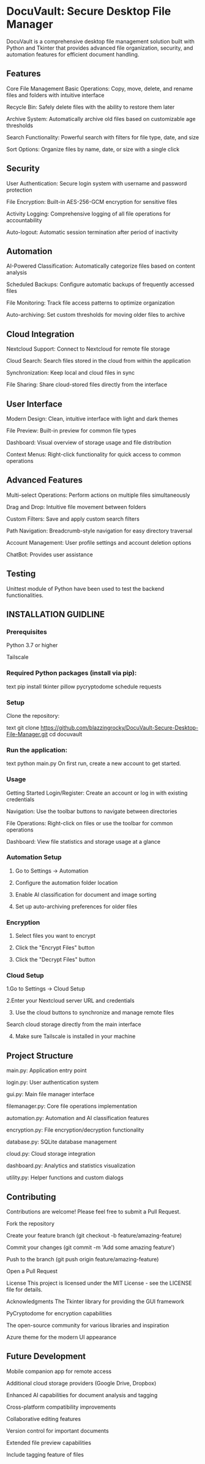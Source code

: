 # DocuVault: Secure Desktop File Manager
DocuVault is a comprehensive desktop file management solution built with Python and Tkinter that provides advanced file organization, security, and automation features for efficient document handling.
## Features
Core File Management
Basic Operations: Copy, move, delete, and rename files and folders with intuitive interface

Recycle Bin: Safely delete files with the ability to restore them later

Archive System: Automatically archive old files based on customizable age thresholds

Search Functionality: Powerful search with filters for file type, date, and size

Sort Options: Organize files by name, date, or size with a single click

## Security
User Authentication: Secure login system with username and password protection

File Encryption: Built-in AES-256-GCM encryption for sensitive files

Activity Logging: Comprehensive logging of all file operations for accountability

Auto-logout: Automatic session termination after period of inactivity

## Automation
AI-Powered Classification: Automatically categorize files based on content analysis

Scheduled Backups: Configure automatic backups of frequently accessed files

File Monitoring: Track file access patterns to optimize organization

Auto-archiving: Set custom thresholds for moving older files to archive

## Cloud Integration
Nextcloud Support: Connect to Nextcloud for remote file storage

Cloud Search: Search files stored in the cloud from within the application

Synchronization: Keep local and cloud files in sync

File Sharing: Share cloud-stored files directly from the interface

## User Interface
Modern Design: Clean, intuitive interface with light and dark themes

File Preview: Built-in preview for common file types

Dashboard: Visual overview of storage usage and file distribution

Context Menus: Right-click functionality for quick access to common operations

## Advanced Features
Multi-select Operations: Perform actions on multiple files simultaneously

Drag and Drop: Intuitive file movement between folders

Custom Filters: Save and apply custom search filters

Path Navigation: Breadcrumb-style navigation for easy directory traversal

Account Management: User profile settings and account deletion options

ChatBot: Provides user assistance

## Testing
Unittest module of Python have been used to test the backend functionalities.

## INSTALLATION GUIDLINE

### Prerequisites
Python 3.7 or higher

Tailscale

### Required Python packages (install via pip):

text
pip install tkinter pillow pycryptodome schedule requests

### Setup
Clone the repository:

text
git clone https://github.com/blazzingrocky/DocuVault-Secure-Desktop-File-Manager.git
cd docuvault

### Run the application:

text
python main.py
On first run, create a new account to get started.

### Usage
Getting Started
Login/Register: Create an account or log in with existing credentials

Navigation: Use the toolbar buttons to navigate between directories

File Operations: Right-click on files or use the toolbar for common operations

Dashboard: View file statistics and storage usage at a glance

### Automation Setup
1. Go to Settings → Automation

2. Configure the automation folder location

3. Enable AI classification for document and image sorting

4. Set up auto-archiving preferences for older files

### Encryption
1. Select files you want to encrypt

2. Click the "Encrypt Files" button

3. Click the "Decrypt Files" button

### Cloud Setup
1.Go to Settings → Cloud Setup

2.Enter your Nextcloud server URL and credentials

3. Use the cloud buttons to synchronize and manage remote files

Search cloud storage directly from the main interface

4. Make sure Tailscale is installed in your machine


## Project Structure
main.py: Application entry point

login.py: User authentication system

gui.py: Main file manager interface

filemanager.py: Core file operations implementation

automation.py: Automation and AI classification features

encryption.py: File encryption/decryption functionality

database.py: SQLite database management

cloud.py: Cloud storage integration

dashboard.py: Analytics and statistics visualization

utility.py: Helper functions and custom dialogs

## Contributing
Contributions are welcome! Please feel free to submit a Pull Request.

Fork the repository

Create your feature branch (git checkout -b feature/amazing-feature)

Commit your changes (git commit -m 'Add some amazing feature')

Push to the branch (git push origin feature/amazing-feature)

Open a Pull Request

License
This project is licensed under the MIT License - see the LICENSE file for details.

Acknowledgments
The Tkinter library for providing the GUI framework

PyCryptodome for encryption capabilities

The open-source community for various libraries and inspiration

Azure theme for the modern UI appearance

## Future Development
Mobile companion app for remote access

Additional cloud storage providers (Google Drive, Dropbox)

Enhanced AI capabilities for document analysis and tagging

Cross-platform compatibility improvements

Collaborative editing features

Version control for important documents

Extended file preview capabilities

Include tagging feature of files
